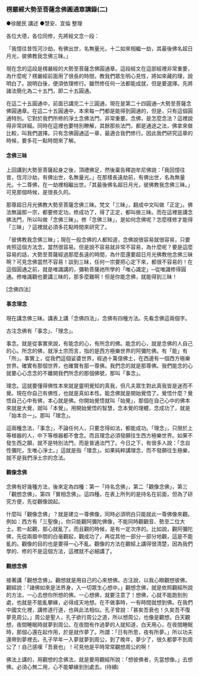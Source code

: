 ### 楞嚴經大勢至菩薩念佛圓通章講錄(二) 

●徐醒民 講述 ●慧安、宜倫 整理

各位大德，各位同修，先將經文念一段：

「我憶往昔恆河沙劫，有佛出世，名無量光，十二如來相繼一劫，其最後佛名超日月光，彼佛教我念佛三昧。」

現在念的這段是楞嚴經的大勢至菩薩念佛圓通章。這段經文在這部經裡非常重要，為什麼呢？楞嚴經前面用了很長的時間，教我們眾生明心見性，將如來藏的理，說明白了。說明白後，便須依理修行。雖然修任何一法都能成就，但是要選擇。先將諸法簡化為二十五門，即二十五圓通。

在這二十五圓通中，前面已講完二十三圓通，現在是第二十四圓通─大勢至菩薩念佛圓通章。在這二十五圓通中，本來每一門都是能得到圓通的，但是，只有這個圓通特別。它對於我們所修的淨土念佛法門，非常重要。念佛，是怎麼念法？這裡說得非常詳細。同時在這裡也要特別瞭解，其餘那些法門，都是通途之法，佛拿來做比較，叫我們選擇。只有念佛圓通這一章，最適合我們修行。因此我們研究這章的時候，要多花一點時間來了解。 

#### 念佛三昧

上回講到大勢至菩薩起身之後，頂禮佛足，然後稟告釋迦牟尼佛說：「我回憶往昔，恆河沙劫，有佛出世，名無量光。」在那樣長遠劫前，有佛出世，名為無量光。十二尊佛，在一劫裡相繼出世。「其最後佛名超日月光，彼佛教我念佛三昧。」可見那個時候，是很長久的。

那尊超日月光佛教大勢至菩薩念佛三昧。梵文「三昧」，翻成中文叫做「正定」。佛法無論那一宗，都要修定功。修成功了，得了正定，都叫做三昧。而在這裡是講念佛法門，所以叫做「念佛三昧」。修「念佛三昧」，是如何念佛呢？怎麼樣修才能得「三昧」？這裡就必須多花點時間來研究了。

「彼佛教我念佛三昧」；現在一般念佛的人都知道，念佛說很容易就很容易，只要肯照這個方法念，當然很容易。但是說不容易就非常不容易，為什麼呢？要是這麼容易的話，大勢至菩薩經過那麼長遠的時間，為什麼還要超日月光佛教他念佛三昧啊？可見念佛當然不容易！談到三昧，任何一宗要把心定下來，都很不容易的！在這個圓通之前，就是唯識講的，彌勒菩薩祂所學的「唯心識定」─從唯識修得圓通。修唯識觀也要講三昧的，那多麼難啊！但是你能念佛，就能得到三昧！ 

[念佛四法]

#### 事念理念

現在講念佛三昧。講表上講「念佛四法」，念佛有四種方法。先看念佛這兩個字。

古注念佛有「事念」、「理念」。

事念。就是從事實來說，有能念的心，有所念的佛。能念的心，就是念佛的人自己的心。所念的佛，就淨土宗而言，指的是西方極樂世界的阿彌陀佛。有「能」有「所」。事實上，從我們這個娑婆世界，經過十萬億佛土，在西邊有一個西方極樂世界。確實有那個世界，也確實有那一尊佛。我們念的就是那尊佛。我們能念的心就要心心念念的不離開我們所念的那個佛號，那叫「事念」。

理念。這就要懂得佛性本來就是靈明覺知的真我，但凡夫眾生對此真我皆是迷而不覺。現在你自己有佛性，也就是真如本性。能念佛就是開始覺悟了。覺悟什麼？覺悟自己心中有佛，本心就是佛。你開始覺悟就叫「始覺」，那個在自己心中的佛本來就是大覺，就叫「本覺」。用開始覺悟的智慧，念本覺的理體，念成功了，就是「始本合一」。那叫「理念」。

這兩種念法，「事念」，不論任何人，只要念得如法，都能成功。「理念」，只限於上等根器的人，中下等根器都不會念。而且理念必須發願往生西方極樂世界。如果不發生西之願，就不是特別法門，而是普通法門了。今日之下，有很多人說：「念自性彌陀，生唯心淨土。」這就是指「理念」。如果純粹講理念，而不發願往生極樂，就不是我們淨土宗的念法。 

#### 觀像念佛

念佛有好幾種方法，後來定為四種：第一「持名念佛」，第二「觀像念佛」，第三「觀想念佛」，第四「實相念佛」。這四種，在表上所列的是持名在前面，但為了研究方便，先從觀像說起。

什麼叫「觀像念佛」？就是建立一尊佛像，同時必須明白只能就此一尊佛像來觀。例如：西方有「三聖像」，你只能觀阿彌陀佛像，不能同時觀觀音、勢至二位大士。若一起觀，那心就亂了。而且觀的時候，是有一定次序的。比如說，觀阿彌陀佛，先從兩眉中間的白毫觀起，觀成功了，再從其他一部分一部分地觀，這是不能亂的。觀像的目的也是要得一心不亂。觀像的方法在觀經上講得很清楚，因為我們學的、修的不是這個方法，這裡就不必細講了。

#### 觀想念佛

接著講「觀想念佛」。觀想就是用自己的心來想佛。古注說，以我心眼觀想彼佛。觀經說：「諸佛如來是法界身，入一切眾生心想中。」觀想念佛，就是依照觀經所說的方法，一心去想你所想的佛。一心想佛，就要注意了！想佛，心就不能跑到別處，也就是不能亂攀緣，必得成天地想。在不做事時，一有時間就想到佛。在我們中國文化裡，講修道行道，也與此法相似。孔子曾說：「甚矣吾衰也！久矣吾不復夢見周公。」周公是聖人，孔子欲行周公之道，所以想周公，也像是觀想。白天觀想，夜間睡眠時就夢到周公。在夜間有作過夢的人就知道，白天用心，在夜間睡眠時，那個心還在起作用，於是就作夢了。所謂：「日有所思，夜有所夢。」所以功夫還帶到夢裡去。孔子早年一入夢就夢到周公，到了晚年，夢少了，很久都夢不到周公了！自己感嘆「吾衰也」！可見他是平時常常觀想周公的啊！

佛法上講的，用觀想的念佛法，就是要用觀經所說：「想彼佛者，先當想像。」去想佛。必須心無二用，心不能攀緣到別處去。(待續)
